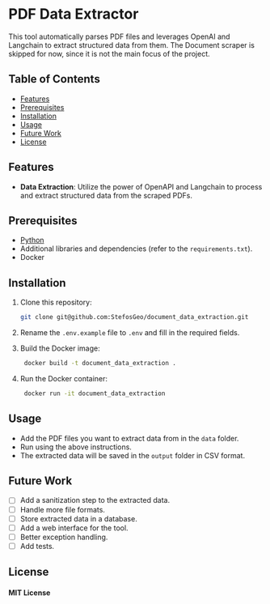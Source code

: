 # PDF Data Extractor

This tool automatically parses PDF files and  leverages OpenAI and Langchain to extract structured data from them.
The Document scraper is skipped for now, since it is not the main focus of the project.

## Table of Contents

- [Features](#features)
- [Prerequisites](#prerequisites)
- [Installation](#installation)
- [Usage](#usage)
- [Future Work](#future-work)
- [License](#license)


## Features

- **Data Extraction**: Utilize the power of OpenAPI and Langchain to process and extract structured data from the scraped PDFs.

## Prerequisites

- [Python](https://www.python.org/downloads/)
- Additional libraries and dependencies (refer to the `requirements.txt`).
- Docker

## Installation

1. Clone this repository:
   ```bash
   git clone git@github.com:StefosGeo/document_data_extraction.git
   ```
   
2. Rename the `.env.example` file to `.env` and fill in the required fields.


3. Build the Docker image:
   ```bash
    docker build -t document_data_extraction .
    ```
   
4. Run the Docker container:
   ```bash
    docker run -it document_data_extraction
    ```
   

## Usage

* Add the PDF files you want to extract data from in the `data` folder.
* Run using the above instructions.
* The extracted data will be saved in the `output` folder in CSV format.


## Future Work
- [ ] Add a sanitization step to the extracted data.
- [ ] Handle more file formats.
- [ ] Store extracted data in a database.
- [ ] Add a web interface for the tool.
- [ ] Better exception handling.
- [ ] Add tests.

## License

#### MIT License